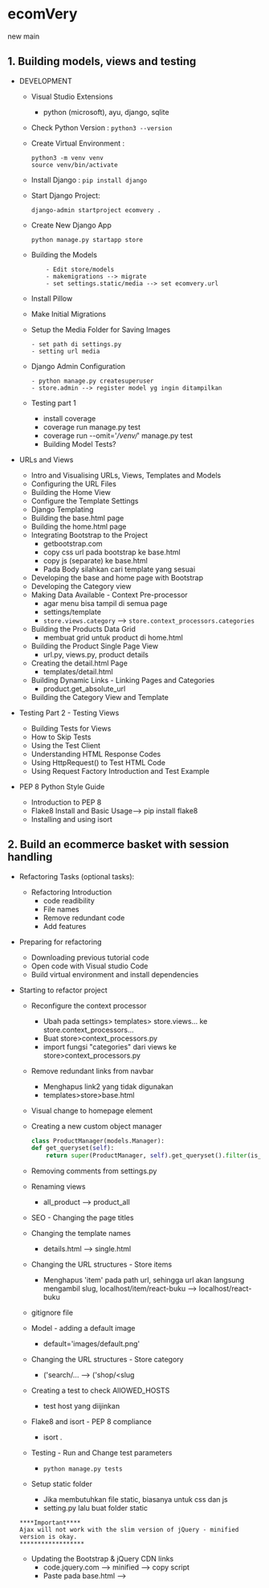 # ecomVery
new main
## 1. Building models, views and testing
- DEVELOPMENT
    - Visual Studio Extensions
        - python (microsoft), ayu, django, sqlite
    - Check Python Version : `python3 --version`
    - Create Virtual Environment : 
        ```
        python3 -m venv venv
        source venv/bin/activate
        ```
    - Install Django : `pip install django`
    - Start Django Project:
        ```
        django-admin startproject ecomvery .

        ```
    - Create New Django App
        ```
        python manage.py startapp store

        ```
    - Building the Models
        ```
            - Edit store/models
            - makemigrations --> migrate
            - set settings.static/media --> set ecomvery.url

        ```
    - Install Pillow
    - Make Initial Migrations
    - Setup the Media Folder for Saving Images
        ```
        - set path di settings.py
        - setting url media
        ```
    - Django Admin Configuration
        ```
        - python manage.py createsuperuser
        - store.admin --> register model yg ingin ditampilkan
        ```

    - Testing part 1
        - install coverage
        - coverage run manage.py test
        - coverage run --omit='*/venv/*' manage.py test
        - Building Model Tests?

- URLs and Views
    - Intro and Visualising URLs, Views, Templates and Models
    - Configuring the URL Files
    - Building the Home View
    - Configure the Template Settings
    - Django Templating
    - Building the base.html page
    - Building the home.html page
    - Integrating Bootstrap to the Project
        - getbootstrap.com
        - copy css url pada bootstrap ke base.html
        - copy js (separate) ke base.html
        - Pada Body silahkan cari template yang sesuai
    - Developing the base and home page with Bootstrap
    - Developing the Category view
    - Making Data Available - Context Pre-processor
        - agar menu bisa tampil di semua page
        - settings/template
        - `store.views.category` --> `store.context_processors.categories`
    - Building the Products Data Grid
        - membuat grid untuk product di home.html
    - Building the Product Single Page View
        - url.py, views.py, product details
    - Creating the detail.html Page
        - templates/detail.html
    - Building Dynamic Links - Linking Pages and Categories
        - product.get_absolute_url
    - Building the Category View and Template

- Testing Part 2 - Testing Views
    - Building Tests for Views
    - How to Skip Tests
    - Using the Test Client
    - Understanding HTML Response Codes
    - Using HttpRequest() to Test HTML Code
    - Using Request Factory Introduction and Test Example

- PEP 8 Python Style Guide
    - Introduction to PEP 8
    - Flake8 Install and Basic Usage--> pip install flake8
    - Installing and using isort

## 2. Build an ecommerce basket with session handling
- Refactoring Tasks (optional tasks):
    - Refactoring Introduction
        - code readibility
        - File names
        - Remove redundant code
        - Add features
- Preparing for refactoring
    - Downloading previous tutorial code
    - Open code with Visual studio Code
    - Build virtual environment and install dependencies
- Starting to refactor project
    - Reconfigure the context processor
        - Ubah pada settings> templates> store.views... ke store.context_processors...
        - Buat store>context_processors.py
        - import fungsi "categories" dari views ke store>context_processors.py
    - Remove redundant links from navbar
        - Menghapus link2 yang tidak digunakan
        - templates>store>base.html
    - Visual change to homepage element
    
    - Creating a new custom object manager
        ```py
        class ProductManager(models.Manager):
        def get_queryset(self):
            return super(ProductManager, self).get_queryset().filter(is_active=True)
        ```
    - Removing comments from settings.py
    - Renaming views
        - all_product --> product_all
    - SEO - Changing the page titles 
    - Changing the template names
        - details.html --> single.html
    - Changing the URL structures - Store items
        - Menghapus 'item' pada path url, sehingga url akan langsung mengambil slug, localhost/item/react-buku --> localhost/react-buku
    - gitignore file
    - Model - adding a default image
        - default='images/default.png'
    - Changing the URL structures - Store category
        - ('search/<slug>... --> ('shop/<slug
    - Creating a test to check AllOWED_HOSTS
        - test host yang diijinkan
    - Flake8 and isort - PEP 8 compliance
        - isort .
    - Testing - Run and Change test parameters
        - `python manage.py tests`
    - Setup static folder
        - Jika membutuhkan file static, biasanya untuk css dan js
        - setting.py lalu buat folder static
    ```
    ****Important****
    Ajax will not work with the slim version of jQuery - minified version is okay.
    ******************
    ```

    - Updating the Bootstrap & jQuery CDN links
        - code.jquery.com --> minified --> copy script
        - Paste pada base.html --> <script>
    - Finished refactoring
        - kode mudah dibaca
        - penamaan files
        - menghilangkan kode yang tumpang tindih/redundant
        - menambahkan fitur
- Introducing Sessions (optional step):
    - Pengenalan session
        - session adalah informasi yang bersifat sementara dan interaktif
        - satu user per session - melakukan perubahan data berdasarkan per kunjungan user
        - Menyimpan data pada server-side
        - User menerima session ID
        - session ID dibutuhkan untuk pengambilan data
    - Visual explanation of sessions - penjelasan
         - ![session](https://user-images.githubusercontent.com/24581953/143838596-0e442daf-eec2-46ab-b222-b0e3bf1d0177.jpg)
    - Viewing the Django database - session table
        - plugin SQLlite-vscode
        - sudo install sqlite
        - table django_session
        - cek session by shell:
            - python manage.py shell
            ```
            from django.contrib.sessions.models import Session
            s = Session.objects.get(pk='5n6oxua39ths121v1r2ptjb68d9kqm5w')
            s.get_decoded()
            ```
    - Viewing the session in the browser console
    - Django required resources to enable sessions

- Development Part 1.0 (Preparing the project):
    - Introduction
    - Create a new app - basket
    - Remove unnecessary files
    - Configure the URL's for the basket
    - Building the basket summary view
    - Building the basket summary template
    - Making the basket icon/button for the navbar
    - VSC extension for formatting HTML/Python template files

- Development Part 1.2 (Building a Session):
    - Building sessions
    - Building the context_processor file
    - Testing the initial session setup

- Development Part 1.3 (Creating add functionality):
    - Building the add to cart button functionality (Ajax)
    - URL for a the add function
    - view for the add function
    - updating the basket class
    - Adding the Qty to the session data

- Development Part 2.0 (Deleting basket/session data):
    - Introduction - deleting session data
    - Creating the basket summary template
    - Iterating over the session data
    - Get the total price of the basket items  

- Development Part 2.1(Front-end - deleting basket/session data):
    - Introduction - Ajax for deleting items
    - Creating Ajax for deleting basket items
    - Building a basket URL
    - Creating a delete function in view
    - Handling remove items in the basket class
    - Resolving the unique DOM ID issue with Ajax
    - Removing elements from the page with JavaScript

- Development Part 3.0 (Updating basket/session data):
    - Introduction - updating session data
    - Capturing the user selection
    - Create a URL for updating data
    - Create the view function
    - Further developing the basket class
    - Developing the front-end code for update
    - Resolving known issues
    - Resolving final issue

- Testing
    - Introduction 
    - Running existing tests
    - Running coverage - assessing tests required
    - Building tests for the basket app
